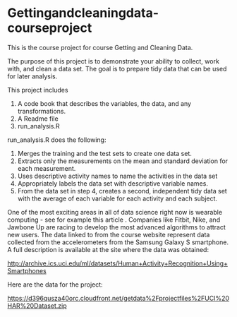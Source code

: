Gettingandcleaningdata-courseproject
====================================
This is the course project for course Getting and Cleaning Data.

The purpose of this project is to demonstrate your ability to collect, work with, and clean a data set. 
The goal is to prepare tidy data that can be used for later analysis.

This project includes 
1. A code book that describes the variables, the data, and any transformations. 
2. A Readme file 
3. run_analysis.R

run_analysis.R does the following: 
1. Merges the training and the test sets to create one data set. 
2. Extracts only the measurements on the mean and standard deviation for each measurement. 
3. Uses descriptive activity names to name the activities in the data set 
4. Appropriately labels the data set with descriptive variable names. 
5. From the data set in step 4, creates a second, independent tidy data set with the average of each variable 
for each activity and each subject.

One of the most exciting areas in all of data science right now is wearable computing - see for example this article .
Companies like Fitbit, Nike, and Jawbone Up are racing to develop the most advanced algorithms to attract new users. 
The data linked to from the course website represent data collected from the accelerometers from the Samsung Galaxy S smartphone. 
A full description is available at the site where the data was obtained:

http://archive.ics.uci.edu/ml/datasets/Human+Activity+Recognition+Using+Smartphones

Here are the data for the project:

https://d396qusza40orc.cloudfront.net/getdata%2Fprojectfiles%2FUCI%20HAR%20Dataset.zip
